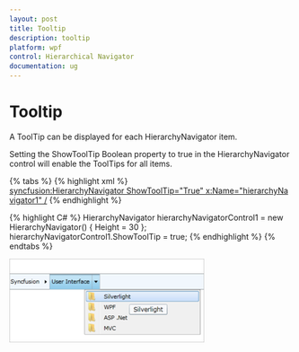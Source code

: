 ```yaml
---
layout: post
title: Tooltip
description: tooltip
platform: wpf
control: Hierarchical Navigator
documentation: ug
---
```


# Tooltip

A ToolTip can be displayed for each HierarchyNavigator item.

Setting the ShowToolTip Boolean property to true in the HierarchyNavigator control will enable the ToolTips for all items.

{% tabs %}
{% highlight xml %}
<syncfusion:HierarchyNavigator ShowToolTip="True" x:Name="hierarchyNavigator1" />
{% endhighlight %}

{% highlight C# %}
HierarchyNavigator hierarchyNavigatorControl1 = new HierarchyNavigator()
 { Height = 30 };
 hierarchyNavigatorControl1.ShowToolTip = true;
 {% endhighlight %}
{% endtabs %}


![](Tooltip_images/Tooltip_img1.png)



